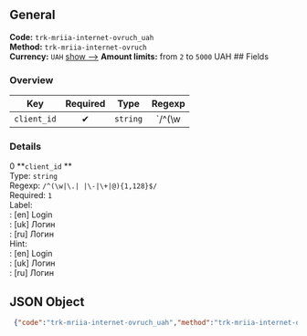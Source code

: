 ## General 
**Code:** `trk-mriia-internet-ovruch_uah`  
**Method:** `trk-mriia-internet-ovruch`  
**Currency:** `UAH` [show -->]() 
**Amount limits:** from `2`  to `5000`  UAH ## Fields 
### Overview 
|Key|Required|Type|Regexp| 
|:---:|:---:|:---:|:---:| 
|`client_id` |✔ |`string` |`/^(\w|\.| |\-|\+|@){1,128}$/` | 
 
### Details 
0 **`client_id` **  
Type: `string`  
Regexp: `/^(\w|\.| |\-|\+|@){1,128}$/`  
Required: `1`  
Label:  
: [en] Login  
: [uk] Логин  
: [ru] Логин  
Hint:  
: [en] Login  
: [uk] Логин  
: [ru] Логин  
## JSON Object 
```json
 {"code":"trk-mriia-internet-ovruch_uah","method":"trk-mriia-internet-ovruch","currency":"UAH","fields":[{"key":"client_id","type":"string","label":{"en":"Login","uk":"\u041b\u043e\u0433\u0438\u043d","ru":"\u041b\u043e\u0433\u0438\u043d"},"regexp":"\/^(\\w|\\.| |\\-|\\+|@){1,128}$\/","required":true,"position":1,"hint":{"en":"Login","uk":"\u041b\u043e\u0433\u0438\u043d","ru":"\u041b\u043e\u0433\u0438\u043d"},"example":"Sol"}],"amount_min":2,"amount_max":5000}```  
